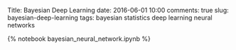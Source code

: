 Title: Bayesian Deep Learning
date: 2016-06-01 10:00
comments: true
slug: bayesian-deep-learning
tags: bayesian statistics deep learning neural networks

{% notebook bayesian_neural_network.ipynb %}
